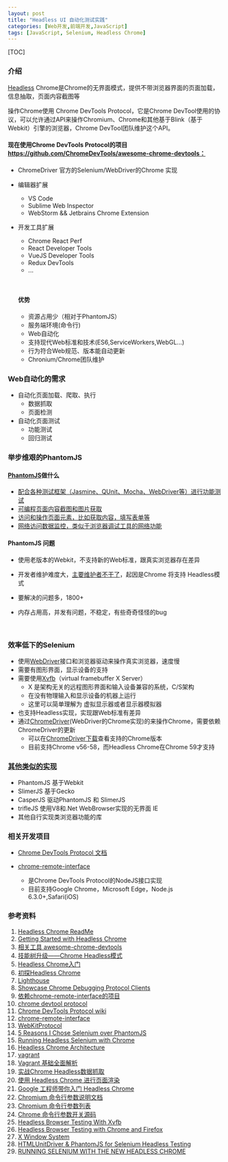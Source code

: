```yaml
---
layout: post
title: "Headless UI 自动化测试实践"
categories: [Web开发,前端开发,JavaScript]
tags: [JavaScript, Selenium, Headless Chrome]
---
```


[TOC]

### 介绍

[Headless](https://en.wikipedia.org/wiki/Headless_software) Chrome是Chrome的无界面模式，提供不带浏览器界面的页面加载，信息抽取，页面内容截图等

操作Chrome使用 Chrome DevTools Protocol，它是Chrome DevTool使用的协议，可以允许通过API来操作Chromium、Chrome和其他基于Blink（基于Webkit）引擎的浏览器，Chrome DevTool团队维护这个API。

#### 现在使用Chrome DevTools Protocol的项目 https://github.com/ChromeDevTools/awesome-chrome-devtools：

+ ChromeDriver 官方的Selenium/WebDriver的Chrome 实现

+ 编辑器扩展

  + VS Code
  + Sublime Web Inspector
  + WebStorm && Jetbrains Chrome Extension

+ 开发工具扩展

  + Chrome React Perf
  + React Developer Tools
  + VueJS Developer Tools
  + Redux DevTools
  + ...

  ​

  #### 优势

  + 资源占用少（相对于PhantomJS）
  + 服务端环境(命令行)
  + Web自动化
  + 支持现代Web标准和技术(ES6,ServiceWorkers,WebGL...)
  + 行为符合Web规范、版本能自动更新
  + Chronium/Chrome团队维护

### Web自动化的需求

- 自动化页面加载、爬取、执行
  - 数据抓取
  - 页面检测
- 自动化页面测试
  - 功能测试
  - 回归测试



### 举步维艰的PhantomJS

#### [PhantomJS](http://phantomjs.org/)做什么

+ [配合各种测试框架（Jasmine、QUnit、Mocha、WebDriver等）进行功能测试](http://phantomjs.org/headless-testing.html)
+ [可编程页面内容截图和图片获取](http://phantomjs.org/screen-capture.html)
+ [访问和操作页面元素，比如获取内容，填写表单等](http://phantomjs.org/page-automation.html)
+ [网络访问数据监控，类似于浏览器调试工具的网络功能](http://phantomjs.org/network-monitoring.html)



#### PhantomJS 问题

+ 使用老版本的Webkit，不支持新的Web标准，跟真实浏览器存在差异

+ 开发者维护难度大，[主要维护者不干了](https://groups.google.com/forum/#!topic/phantomjs/9aI5d-LDuNE)，起因是Chrome 将支持 Headless模式

+ 要解决的问题多，1800+

+ 内存占用高，并发有问题，不稳定，有些奇奇怪怪的bug

  ​

### 效率低下的Selenium

+ 使用[WebDriver](https://www.w3.org/TR/webdriver/)接口和浏览器驱动来操作真实浏览器，速度慢
+ 需要有图形界面，显示设备的支持
+ 需要使用[Xvfb](https://www.x.org/releases/X11R7.7/doc/man/man1/Xvfb.1.xhtml)（virtual framebuffer X Server）
  + X 是架构无关的远程图形界面和输入设备兼容的系统，C/S架构
  + 在没有物理输入和显示设备的机器上运行
  + 这里可以简单理解为 虚拟显示器或者显示器模拟器
+ 也支持Headless实现，实现跟Web标准有差异
+ 通过[ChromeDriver](https://sites.google.com/a/chromium.org/chromedriver/)(WebDriver的Chrome实现)的来操作Chrome，需要依赖ChromeDriver的更新
  + 可以在[ChromeDriver下载](https://sites.google.com/a/chromium.org/chromedriver/downloads)查看支持的Chrome版本
  + 目前支持Chrome v56-58，而Headless Chrome在Chrome 59才支持



### [其他类似的实现](https://github.com/dhamaniasad/HeadlessBrowsers)

+ PhantomJS 基于Webkit
+ SlimerJS 基于Gecko
+ CasperJS 驱动PhantomJS 和 SlimerJS
+ trifleJS 使用V8和.Net WebBrowser实现的无界面 IE
+ 其他自行实现类浏览器功能的库



### 相关开发项目

+ [Chrome DevTools Protocol 文档](https://chromedevtools.github.io/devtools-protocol/)


+ [chrome-remote-interface](https://github.com/cyrus-and/chrome-remote-interface/) 
  + 是Chrome DevTools Protocol的NodeJS接口实现
  + 目前支持Google Chrome，Microsoft Edge，Node.js 6.3.0+,Safari(iOS)



### 参考资料

1. [Headless Chrome ReadMe](https://chromium.googlesource.com/chromium/src/+/lkgr/headless/README.md)
2. [Getting Started with Headless Chrome](https://developers.google.cn/web/updates/2017/04/headless-chrome)
3. [相关工具 awesome-chrome-devtools](https://github.com/ChromeDevTools/awesome-chrome-devtools)
4. [技能树升级——Chrome Headless模式](https://segmentfault.com/a/1190000009071883)
5. [Headless Chrome入门](https://baijiahao.baidu.com/po/feed/share?wfr=spider&for=pc&context=%7B%22sourceFrom%22%3A%22bjh%22%2C%22nid%22%3A%22news_3637406010040831860%22%7D)
6. [初探Headless Chrome](https://zhuanlan.zhihu.com/p/27100187)
7. [Lighthouse](https://developers.google.cn/web/tools/lighthouse/)
8. [Showcase Chrome Debugging Protocol Clients](https://developer.chrome.com/devtools/docs/debugging-clients)
9. [依赖chrome-remote-interface的项目](https://www.npmjs.com/browse/depended/chrome-remote-interface)
10. [chrome devtool protocol](https://chromedevtools.github.io/devtools-protocol/)
11. [Chrome DevTools Protocol wiki](https://sourceforge.net/p/chromedevtools/wiki/ChromeDevToolsProtocol/)
12. [chrome-remote-interface](https://github.com/cyrus-and/chrome-remote-interface/)
13. [WebKitProtocol](https://sourceforge.net/p/chromedevtools/wiki/WebKitProtocol/)
14. [5 Reasons I Chose Selenium over PhantomJS](http://www.chrisle.me/2013/08/5-reasons-i-chose-selenium-over-phantomjs/)
15. [Running Headless Selenium with Chrome](http://www.chrisle.me/2013/08/running-headless-selenium-with-chrome/)
16. [Headless Chrome Architecture](https://docs.google.com/document/d/11zIkKkLBocofGgoTeeyibB2TZ_k7nR78v7kNelCatUE/edit#heading=h.1mcyhpdqtjob)
17. [vagrant](https://www.vagrantup.com/)
18. [Vagrant 基础全面解析](http://www.cnblogs.com/kelsen/p/6247005.html)
19. [实战Chrome Headless数据抓取](http://www.aichengxu.com/wangluo/24649358.htm)
20. [使用 Headless Chrome 进行页面渲染](https://zhuanlan.zhihu.com/p/26810049)
21. [Google 工程师带你入门 Headless Chrome](http://qkxue.net/info/216803/Google-Headless-Chrome)
22. [Chromium 命令行参数说明文档](http://www.chromium.org/developers/how-tos/run-chromium-with-flags)
23. [Chromium 命令行参数列表](http://peter.sh/experiments/chromium-command-line-switches/)
24. [Chrome 命令行参数开关源码](https://cs.chromium.org/chromium/src/chrome/common/chrome_switches.cc?q=chrome_switches.cc&sq=package:chromium&type=cs)
25. [Headless Browser Testing With Xvfb](http://tobyho.com/2015/01/09/headless-browser-testing-xvfb/)
26. [Headless Browser Testing with Chrome and Firefox](http://fgimian.github.io/blog/2014/04/06/headless-browser-testing-with-chrome-and-firefox/)
27. [X Window System](https://en.wikipedia.org/wiki/X_Window_System)
28. [HTMLUnitDriver & PhantomJS for Selenium Headless Testing](http://www.guru99.com/selenium-with-htmlunit-driver-phantomjs.html)
29. [RUNNING SELENIUM WITH THE NEW HEADLESS CHROME](https://intoli.com/blog/running-selenium-with-headless-chrome/)